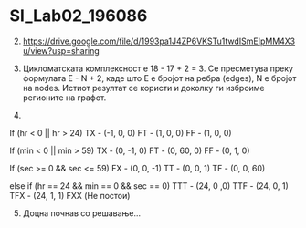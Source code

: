 # SI_Lab02_196086

2. https://drive.google.com/file/d/1993pa1J4ZP6VKSTu1twdISmEIpMM4X3u/view?usp=sharing

3. Цикломатската комплексност е 18 - 17 + 2 = 3.
Се пресметува преку формулата E - N + 2, каде што Е е бројот на ребра (edges), N e бројот на nodes.
Истиот резултат се користи и доколку ги изброиме регионите на графот.

4. 
If (hr < 0 || hr > 24)
TX - (-1, 0, 0)
FT - (1, 0, 0)
FF - (1, 0, 0)

If (min < 0 || min > 59)
TX - (0, -1, 0)
FT - (0, 60, 0)
FF - (0, 1, 0)

If (sec >= 0 && sec <= 59)
FX - (0, 0, -1)
TT - (0, 0, 1)
TF - (0, 0, 60)

else if (hr == 24 && min == 0 && sec == 0)
TTT - (24, 0 ,0)
TTF - (24, 0, 1)
TFX - (24, 1, 1)
FXX (Не постои)

5. Доцна почнав со решавање...
